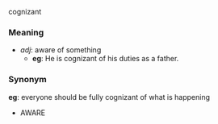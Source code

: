cognizant
### Meaning
+ _adj_: aware of something
	+ __eg__: He is cognizant of his duties as a father.

### Synonym

__eg__: everyone should be fully cognizant of what is happening

+ AWARE


